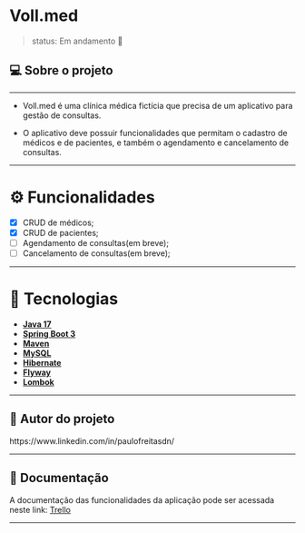 # Voll.med

> status: Em andamento 🚧

<h2> 💻 Sobre o projeto</h2>

---

- Voll.med é uma clínica médica fictícia que precisa de um aplicativo para gestão de consultas.

- O aplicativo deve possuir funcionalidades que permitam o cadastro de médicos e de pacientes, e também o agendamento e cancelamento de consultas.

---

# ⚙️ Funcionalidades

- [x] CRUD de médicos;
- [x] CRUD de pacientes;
- [ ] Agendamento de consultas(em breve);
- [ ] Cancelamento de consultas(em breve);

---

# 🔨 Tecnologias 
- **[Java 17](https://www.oracle.com/java)**
- **[Spring Boot 3](https://spring.io/projects/spring-boot)**
- **[Maven](https://maven.apache.org)**
- **[MySQL](https://www.mysql.com)**
- **[Hibernate](https://hibernate.org)**
- **[Flyway](https://flywaydb.org)**
- **[Lombok](https://projectlombok.org)**

---

<h2>📝 Autor do projeto </h2>
https://www.linkedin.com/in/paulofreitasdn/

---

## 📄 Documentação

A documentação das funcionalidades da aplicação pode ser acessada neste link: <a href="https://trello.com/b/O0lGCsKb/api-voll-med">Trello</a>

---






